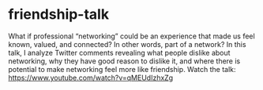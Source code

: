 # friendship-talk
What if professional “networking” could be an experience that made us feel known, valued, and connected? In other words, part of a network? In this talk, I analyze Twitter comments revealing what people dislike about networking, why they have good reason to dislike it, and where there is potential to make networking feel more like friendship. Watch the talk: https://www.youtube.com/watch?v=qMEUdIzhxZg
